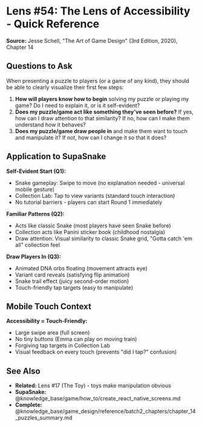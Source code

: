 # Lens #54: The Lens of Accessibility - Quick Reference

**Source:** Jesse Schell, "The Art of Game Design" (3rd Edition, 2020), Chapter 14

## Questions to Ask

When presenting a puzzle to players (or a game of any kind), they should be able to clearly visualize their first few steps:

1. **How will players know how to begin** solving my puzzle or playing my game? Do I need to explain it, or is it self-evident?
2. **Does my puzzle/game act like something they've seen before?** If yes, how can I draw attention to that similarity? If no, how can I make them understand how it behaves?
3. **Does my puzzle/game draw people in** and make them want to touch and manipulate it? If not, how can I change it so that it does?

## Application to SupaSnake

**Self-Evident Start (Q1):**
- Snake gameplay: Swipe to move (no explanation needed - universal mobile gesture)
- Collection Lab: Tap to view variants (standard touch interaction)
- No tutorial barriers - players can start Round 1 immediately

**Familiar Patterns (Q2):**
- Acts like classic Snake (most players have seen Snake before)
- Collection acts like Panini sticker book (childhood nostalgia)
- Draw attention: Visual similarity to classic Snake grid, "Gotta catch 'em all" collection feel

**Draw Players In (Q3):**
- Animated DNA orbs floating (movement attracts eye)
- Variant card reveals (satisfying flip animation)
- Snake trail effect (juicy second-order motion)
- Touch-friendly tap targets (easy to manipulate)

## Mobile Touch Context

**Accessibility = Touch-Friendly:**
- Large swipe area (full screen)
- No tiny buttons (Emma can play on moving train)
- Forgiving tap targets in Collection Lab
- Visual feedback on every touch (prevents "did I tap?" confusion)

## See Also

- **Related:** Lens #17 (The Toy) - toys make manipulation obvious
- **SupaSnake:** @knowledge_base/game/how_to/create_react_native_screens.md
- **Complete:** @knowledge_base/game_design/reference/batch2_chapters/chapter_14_puzzles_summary.md

